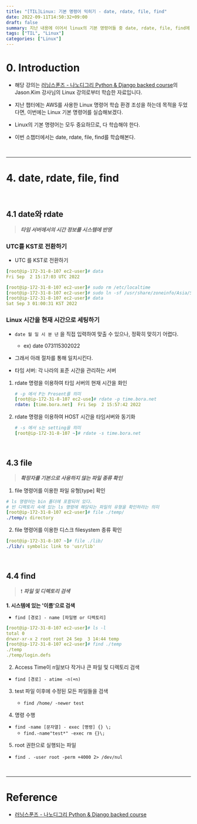 ```yaml
---
title: "[TIL]Linux: 기본 명령어 익히기 - date, rdate, file, find"
date: 2022-09-11T14:50:32+09:00
draft: false
summary: 지난 내용에 이어서 linux의 기본 명령어들 중 date, rdate, file, find에 대해 학습해본다.
tags: ["TIL", "Linux"]
categories: ["Linux"]
---
```


# 0. Introduction

- 해당 강의는 [러닝스푼즈 - 나노디그리 Python & Django backed course](https://learningspoons.com/course/detail/django-backend/)의 Jason.Kim 강사님의 Linux 강의로부터 학습한 자료입니다.

- 지난 챕터에는 AWS를 사용한 Linux 명령어 학습 환경 조성을 하는데 목적을 두었다면, 이번에는 Linux 기본 명령어를 실습해보겠다.

- Linux의 기본 명령어는 모두 중요하므로, 다 학습해야 한다.

- 이번 소챕터에서는 date, rdate, file, find를 학습해본다.  

<br>

---

# 4. date, rdate, file, find

<br>

## 4.1 date와 rdate

> **_타임 서버에서의 시간 정보를 시스템에 반영_**


### UTC를 KST로 전환하기

- UTC 를 KST로 전환하기

```yml
[root@ip-172-31-8-107 ec2-user]# data
Fri Sep  2 15:17:03 UTC 2022 

[root@ip-172-31-8-107 ec2-user]# sudo rm /etc/localtime
[root@ip-172-31-8-107 ec2-user]# sudo ln -sf /usr/share/zoneinfo/Asia/Seoul /etc/localtime
[root@ip-172-31-8-107 ec2-user]# data
Sat Sep 3 01:00:31 KST 2022
```

### Linux 시간을 현재 시간으로 세팅하기 

- `date 월 일 시 분 년` 을 직접 입력하여 맞출 수 있으나, 정확히 맞히기 어렵다. 
    - ex) date 073115302022

- 그래서 아래 절차를 통해 일치시킨다.

- 타임 서버: 각 나라의 표준 시간을 관리하는 서버  

1. rdate 명령을 이용하여 타임 서버의 현재 시간을 화인  
    
    ```yml
    # -p 에서 P는 Present를 의미
    [root@ip-172-31-8-107 ec2-use]# rdate -p time.bora.net
    rdate: [time.bora.net]	Fri Sep  2 15:57:42 2022
    ```

2. rdate 명령을 이용하여 HOST 시간을 타임서버와 동기화  

    ```yml
    # -s 에서 s는 setting을 의미 
    [root@ip-172-31-8-107 ~]# rdate -s time.bora.net
    ```


<br>

## 4.3 file

> **_확장자를 기본으로 사용하지 않는 파일 종류 확인_**

1. file 명령어를 이용한 파일 유형[type] 확인  

```yml
# ls 명령어는 bin 폴더에 포함되어 있다. 
# 빈 디렉토리 속에 있는 ls 명령에 해당되는 파일의 유형을 확인하라는 의미
[root@ip-172-31-8-107 ec2-user]# file ./temp/
./temp/: directory
```

2. file 명령어를 이용한 디스크 filesystem 종류 확인  

```yml
[root@ip-172-31-8-107 ~]# file ./lib/
./lib/: symbolic link to 'usr/lib'
```

<br>

## 4.4 find

> ❗️ **_파일 및 디렉토리 검색_**

**1. 시스템에 있는 '이름'으로 검색**

- `find [경로] - name [파일명 or 디렉토리]`


```yml
[root@ip-172-31-8-107 ec2-user]# ls -l
total 0
drwxr-xr-x 2 root root 24 Sep  3 14:44 temp
[root@ip-172-31-8-107 ec2-user]# find ./temp 
./temp
./temp/login.defs
```

2. Access Time이 n일보다 작거나 큰 파일 및 디렉토리 검색  

- `find [경로] - atime -n(+n)`


3. test 파일 이후에 수정된 모든 파일들을 검색

    - `find /home/ -newer test`


4. 명령 수행

- `find -name [문자열] - exec [명령] {} \;`
    - `find.-name"test*" -exec rm {}\;`


5. root 권한으로 실행되는 파일

- `find . -user root -perm +4000 2> /dev/nul`




<br>

---
# Reference

- [러닝스푼즈 - 나노디그리 Python & Django backed course](https://learningspoons.com/course/detail/django-backend/)